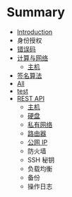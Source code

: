 # Summary

* [Introduction](README.md)
* 身份授权
* [错误码](error_code.md)
* [计算与网络](ji_suan_yu_wang_luo.md)
   * [主机](zhu_ji.md)
* [签名算法](chapter1.md)
* [All](all.md)
* [test](test.md)
* [REST API](rest_api.md)
   * [主机](instance.md)
   * [硬盘](volume.md)
   * [私有网络](vxnet.md)
   * [路由器](router.md)
   * [公网 IP](eip.md)
   * 防火墙
   * SSH 秘钥
   * 负载均衡
   * 备份
   * 操作日志

